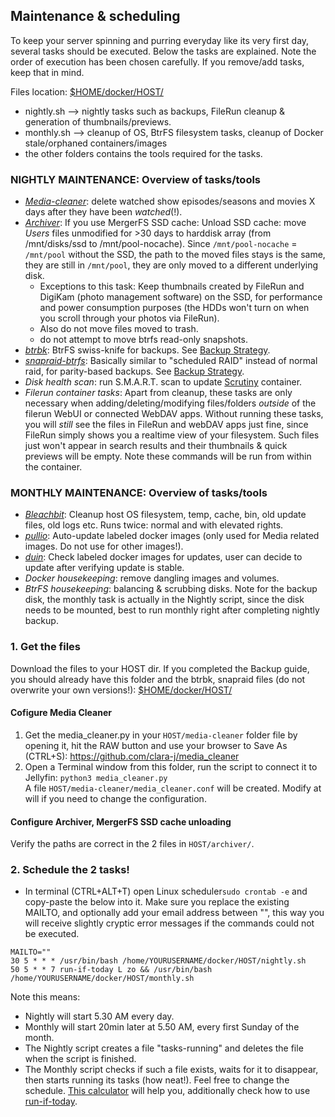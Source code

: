 ## Maintenance & scheduling 

To keep your server spinning and purring everyday like its very first day, several tasks should be executed. 
Below the tasks are explained. Note the order of execution has been chosen carefully. If you remove/add tasks, keep that in mind. 


Files location: [$HOME/docker/HOST/](https://github.com/zilexa/Homeserver/tree/master/docker/HOST)
- nightly.sh --> nightly tasks such as backups, FileRun cleanup & generation of thumbnails/previews. 
- monthly.sh --> cleanup of OS, BtrFS filesystem tasks, cleanup of Docker stale/orphaned containers/images 
- the other folders contains the tools required for the tasks. 

### NIGHTLY MAINTENANCE: Overview of tasks/tools
- [_Media-cleaner_](https://github.com/clara-j/media_cleaner): delete watched show episodes/seasons and movies X days after they have been _watched_(!). 
- [_Archiver_](https://github.com/trapexit/mergerfs#time-based-expiring): If you use MergerFS SSD cache: Unload SSD cache: move _Users_ files unmodified for >30 days to harddisk array (from /mnt/disks/ssd to /mnt/pool-nocache). Since `/mnt/pool-nocache` = `/mnt/pool` without the SSD, the path to the moved files stays is the same, they are still in `/mnt/pool`, they are only moved to a different underlying disk. 
    - Exceptions to this task: Keep thumbnails created by FileRun and DigiKam (photo management software) on the SSD, for performance and power consumption purposes (the HDDs won't turn on when you scroll through your photos via FileRun). 
    - Also do not move files moved to trash.
    - do not attempt to move btrfs read-only snapshots.  
- [_btrbk_](https://digint.ch/btrbk/): BtrFS swiss-knife for backups. See [Backup Strategy](https://github.com/zilexa/Homeserver/tree/master/backup-strategy). 
- [_snapraid-btrfs_](https://github.com/automorphism88/snapraid-btrfs): Basically similar to "scheduled RAID" instead of normal raid, for parity-based backups. See [Backup Strategy](https://github.com/zilexa/Homeserver/tree/master/backup-strategy).
- _Disk health scan_: run S.M.A.R.T. scan to update [Scrutiny](https://github.com/AnalogJ/scrutiny) container. 
- _Filerun container tasks_: Apart from cleanup, these tasks are only necessary when adding/deleting/modifying files/folders _outside_ of the filerun WebUI or connected WebDAV apps. Without running these tasks, you will _still_ see the files in FileRun and webDAV apps just fine, since FileRun simply shows you a realtime view of your filesystem. Such files just won't appear in search results and their thumbnails & quick previews will be empty. Note these commands will be run from within the container. 

### MONTHLY MAINTENANCE: Overview of tasks/tools
- [_Bleachbit_](https://www.bleachbit.org/): Cleanup host OS filesystem, temp, cache, bin, old update files, old logs etc. Runs twice: normal and with elevated rights.
- [_pullio_](https://hotio.dev/pullio/): Auto-update labeled docker images (only used for Media related images. Do not use for other images!).
- [_duin_](https://crazymax.dev/diun/): Check labeled docker images for updates, user can decide to update after verifying update is stable. 
- _Docker housekeeping_: remove dangling images and volumes. 
- _BtrFS housekeeping_: balancing & scrubbing disks. Note for the backup disk, the monthly task is actually in the Nightly script, since the disk needs to be mounted, best to run monthly right after completing nightly backup. 


### 1. Get the files
Download the files to your HOST dir. If you completed the Backup guide, you should already have this folder and the btrbk, snapraid files (do not overwrite your own versions!):
[$HOME/docker/HOST/](https://github.com/zilexa/Homeserver/tree/master/docker/HOST)

#### Cofigure Media Cleaner
1. Get the media_cleaner.py in your `HOST/media-cleaner` folder file by opening it, hit the RAW button and use your browser to Save As (CTRL+S): https://github.com/clara-j/media_cleaner
2. Open a Terminal window from this folder, run the script to connect it to Jellyfin: `python3 media_cleaner.py` \
A file `HOST/media-cleaner/media_cleaner.conf` will be created. Modify at will if you need to change the configuration.

#### Configure Archiver, MergerFS SSD cache unloading
Verify the paths are correct in the 2 files in `HOST/archiver/`. 

### 2. Schedule the 2 tasks!
- In terminal (CTRL+ALT+T) open Linux scheduler`sudo crontab -e` and copy-paste the below into it. Make sure you replace the existing MAILTO, and optionally add your email address between "", this way you will receive slightly cryptic error messages if the commands could not be executed. 
```
MAILTO=""
30 5 * * * /usr/bin/bash /home/YOURUSERNAME/docker/HOST/nightly.sh
50 5 * * 7 run-if-today L zo && /usr/bin/bash /home/YOURUSERNAME/docker/HOST/monthly.sh
```
Note this means:
- Nightly will start 5.30 AM every day.
- Monthly will start 20min later at 5.50 AM, every first Sunday of the month. 
- The Nightly script creates a file "tasks-running" and deletes the file when the script is finished.
- The Monthly script checks if such a file exists, waits for it to disappear, then starts running its tasks (how neat!). 
Feel free to change the schedule. [This calculator](https://crontab.guru/) will help you, additionally check how to use [run-if-today](https://github.com/xr09/cron-last-sunday/blob/master/run-if-today). 

